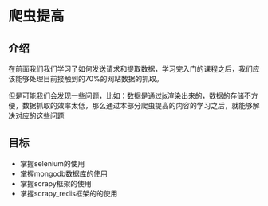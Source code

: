 # 爬虫提高

## 介绍
在前面我们我们学习了如何发送请求和提取数据，学习完入门的课程之后，我们应该能够处理目前接触到的70%的网站数据的抓取。

但是可能我们会发现一些问题，比如：数据是通过js渲染出来的，数据的存储不方便，数据抓取的效率太低，那么通过本部分爬虫提高的内容的学习之后，就能够解决对应的这些问题

## 目标
- 掌握selenium的使用
- 掌握mongodb数据库的使用
- 掌握scrapy框架的使用
- 掌握scrapy_redis框架的的使用




